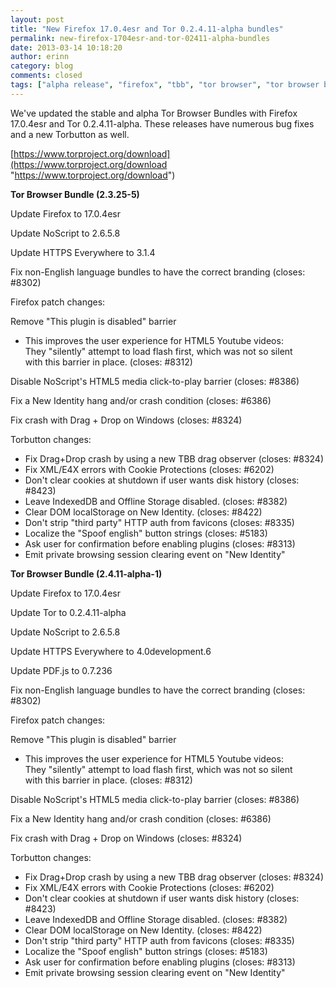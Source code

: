 ```yaml
---
layout: post
title: "New Firefox 17.0.4esr and Tor 0.2.4.11-alpha bundles"
permalink: new-firefox-1704esr-and-tor-02411-alpha-bundles
date: 2013-03-14 10:18:20
author: erinn
category: blog
comments: closed
tags: ["alpha release", "firefox", "tbb", "tor browser", "tor browser bundle"]
---
```


We've updated the stable and alpha Tor Browser Bundles with Firefox 17.0.4esr and Tor 0.2.4.11-alpha. These releases have numerous bug fixes and a new Torbutton as well.

[https://www.torproject.org/download](https://www.torproject.org/download "https://www.torproject.org/download")

**Tor Browser Bundle (2.3.25-5)**

Update Firefox to 17.0.4esr

Update NoScript to 2.6.5.8

Update HTTPS Everywhere to 3.1.4

Fix non-English language bundles to have the correct branding (closes: \#8302)

Firefox patch changes:

Remove "This plugin is disabled" barrier

-   This improves the user experience for HTML5 Youtube videos:  
     They "silently" attempt to load flash first, which was not so silent  
     with this barrier in place. (closes: \#8312)

Disable NoScript's HTML5 media click-to-play barrier (closes: \#8386)

Fix a New Identity hang and/or crash condition (closes: \#6386)

Fix crash with Drag + Drop on Windows (closes: \#8324)

Torbutton changes:

-   Fix Drag+Drop crash by using a new TBB drag observer (closes: \#8324)
-   Fix XML/E4X errors with Cookie Protections (closes: \#6202)
-   Don't clear cookies at shutdown if user wants disk history (closes: \#8423)
-   Leave IndexedDB and Offline Storage disabled. (closes: \#8382)
-   Clear DOM localStorage on New Identity. (closes: \#8422)
-   Don't strip "third party" HTTP auth from favicons (closes: \#8335)
-   Localize the "Spoof english" button strings (closes: \#5183)
-   Ask user for confirmation before enabling plugins (closes: \#8313)
-   Emit private browsing session clearing event on "New Identity"

**Tor Browser Bundle (2.4.11-alpha-1)**

Update Firefox to 17.0.4esr

Update Tor to 0.2.4.11-alpha

Update NoScript to 2.6.5.8

Update HTTPS Everywhere to 4.0development.6

Update PDF.js to 0.7.236

Fix non-English language bundles to have the correct branding (closes: \#8302)

Firefox patch changes:

Remove "This plugin is disabled" barrier

-   This improves the user experience for HTML5 Youtube videos:  
     They "silently" attempt to load flash first, which was not so silent  
     with this barrier in place. (closes: \#8312)

Disable NoScript's HTML5 media click-to-play barrier (closes: \#8386)

Fix a New Identity hang and/or crash condition (closes: \#6386)

Fix crash with Drag + Drop on Windows (closes: \#8324)

Torbutton changes:

-   Fix Drag+Drop crash by using a new TBB drag observer (closes: \#8324)
-   Fix XML/E4X errors with Cookie Protections (closes: \#6202)
-   Don't clear cookies at shutdown if user wants disk history (closes: \#8423)
-   Leave IndexedDB and Offline Storage disabled. (closes: \#8382)
-   Clear DOM localStorage on New Identity. (closes: \#8422)
-   Don't strip "third party" HTTP auth from favicons (closes: \#8335)
-   Localize the "Spoof english" button strings (closes: \#5183)
-   Ask user for confirmation before enabling plugins (closes: \#8313)
-   Emit private browsing session clearing event on "New Identity"

